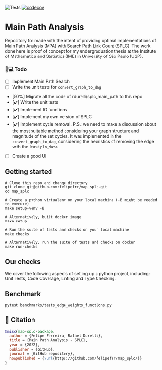 ![Tests](https://github.com/felipefrr/map_splc/actions/workflows/tests.yml/badge.svg) [![codecov](https://codecov.io/gh/felipefrr/map_splc/branch/main/graph/badge.svg?token=O1ZP96FUIM)](https://codecov.io/gh/felipefrr/map_splc)

# Main Path Analysis

Repository for made with the intent of providing optimal implementations of Main Path Analysis (MPA) with Search Path Link Count (SPLC). The work done here is proof of concept for my undergraduation thesis at the Institute of Mathematics and Statistics (IME) in University of São Paulo (USP).

### 📝💻 Todo
- [ ] Implement Main Path Search
- [ ] Write the unit tests for `convert_graph_to_dag`
- [50%] Migrate all the code of rdurelli/splc_main_path to this repo
- [✔️] Write the unit tests
- [✔️] Implement IO functions
- [✔️] Implement my own version of SPLC
- [✔️] Implement cycle removal. P.S.: we need to make a discussion about the most suitable method considering your graph structure and magnitude of the set cycles. It was implemented in the `convert_graph_to_dag`, considering the heuristics of removing the edge with the least `pln_date`.
- [ ] Create a good UI

## Getting started
```
# Clone this repo and change directory
git clone git@github.com:felipefrr/map_splc.git
cd map_splc

# Create a python virtualenv on your local machine (-B might be needed to execute)
make setup-venv -B

# Alternatively, built docker image
make setup

# Run the suite of tests and checks on your local machine
make checks

# Alternatively, run the suite of tests and checks on docker
make run-checks
```

## Our checks

We cover the following aspects of setting up a python project, including: Unit Tests, Code Coverage, Linting and Type Checking.


## Benchmark
```
pytest benchmarks/tests_edge_weights_functions.py
```

## 📃 Citation

```bibtex
@misc{map-splc-package,
  author = {Felipe Ferreira, Rafael Durelli},
  title = {Main Path Analysis - SPLC},
  year = {2022},
  publisher = {GitHub},
  journal = {GitHub repository},
  howpublished = {\url{https://github.com/felipefrr/map_splc/}}
}
```

